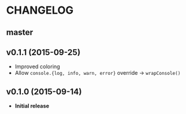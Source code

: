 # CHANGELOG

## master

## v0.1.1 (2015-09-25)
- Improved coloring
- Allow `console.{log, info, warn, error}` override -> `wrapConsole()`

## v0.1.0 (2015-09-14)
- **Initial release**

